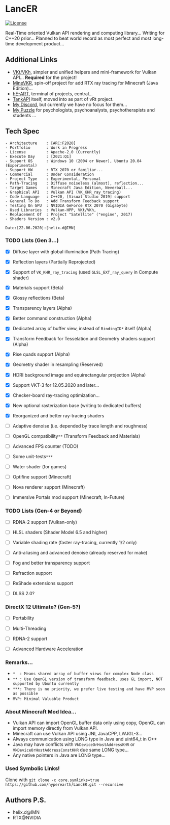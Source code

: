 # LancER

[![License](https://img.shields.io/badge/License-BSD%203--Clause-blue.svg)](https://opensource.org/licenses/BSD-3-Clause)

Real-Time oriented Vulkan API rendering and computing library...
Writing for C++20 prior...
Planned to beat world record as most perfect and most long-time development product...


## Additional Links

- [VKt/VKh](https://github.com/world8th/vkt), simpler and unified helpers and mini-framework for Vulkan API... **Required** for the project!
- [MineVKR](https://github.com/hyperearth/MineVKR), spin-off project for add RTX ray tracing for Minecraft (Java Edition)...
- [hE-ART](https://github.com/hyperearth/hE-ART), terminal of projects, central...
- [TankAPI](https://github.com/world8th/vRt/tree/TankAPI) itself, moved into as part of vRt project. 
- [My Discord](https://discord.gg/NqjBJsG), but currently we have no focus for them... 
- [My Puzzle](https://vk.cc/afiR3v) for psychologists, psychoanalysts, psychotherapists and students ...


## Tech Spec

```MD
- Architecture    : [ARC:F2020]
- Portfolio       : Work in Progress
- License         : Apache-2.0 (Currently)
- Execute Day     : [2021:Q1]
- Support OS      : Windows 10 (2004 or Newer), Ubuntu 20.04 (Experimental)
- Support HW      : RTX 2070 or familiar...
- Commercial      : Under Consideration
- Project Type    : Experimental, Personal
- Path-Tracing    : Diffuse noiseless (almost), reflection...
- Target Games    : Minecraft Java Edition, Neverball...
- Graphical API   : Vulkan API (VK_KHR_ray_tracing)
- Code Language   : C++20, [Visual Studio 2019] support
- General To Do   : Add Transform Feedback support
- Testing On GPU  : NVIDIA GeForce RTX 2070 (Gigabyte)
- Used Libraries  : Vulkan-HPP, VKt/VKh, 
- Replacement Of  : Project "Satellite" ("engine", 2017)
- Shaders Version : v2.0

Date:[22.06.2020]:[helix.d@IMN]
```


### TODO Lists (Gen 3...)

- [x] Diffuse layer with global illumination (Path Tracing)
- [x] Reflection layers (Partially Reprojected)
- [x] Support of `VK_KHR_ray_tracing` (used `GLSL_EXT_ray_query` in Compute shader)
- [x] Materials support (Beta)
- [x] Glossy reflections (Beta)
- [x] Transparency layers (Alpha)
- [x] Better command construction (Alpha)
- [x] Dedicated array of buffer view, instead of `BindingID*` itself (Alpha)
- [x] Transform Feedback for Tesselation and Geometry shaders support (Alpha)
- [x] Rise quads support (Alpha)
- [x] Geometry shader in resampling (Reserved)
- [x] HDRI background image and equirectangular projection (Alpha)
- [x] Support VKT-3 for 12.05.2020 and later... 
- [x] Checker-board ray-tracing optimization...
- [x] New optional rasterization base (writing to dedicated buffers)
- [x] Reorganized and better ray-tracing shaders
- [ ] Adaptive denoise (i.e. depended by trace length and roughness)
- [ ] OpenGL compatibility`**` (Transform Feedback and Materials)
- [ ] Advanced FPS counter (TODO)
- [ ] Some unit-tests`***` 
- [ ] Water shader (for games)
- [ ] Optifine support (Minecraft)
- [ ] Nova renderer support (Minecraft)
- [ ] Immersive Portals mod support (Minecraft, In-Future)


### TODO Lists (Gen-4 or Beyond)

- [ ] RDNA-2 support (Vulkan-only)
- [ ] HLSL shaders (Shader Model 6.5 and higher)
- [ ] Variable shading rate (faster ray-tracing, currently 1/2 only)
- [ ] Anti-aliasing and advanced denoise (already reserved for make)
- [ ] Fog and better transparency support 
- [ ] Refraction support
- [ ] ReShade extensions support
- [ ] DLSS 2.0?


### DirectX 12 Ultimate? (Gen-5?)

- [ ] Portability
- [ ] Multi-Threading
- [ ] RDNA-2 support 
- [ ] Advanced Hardware Acceleration


### Remarks...

- `*  : Means shared array of buffer views for complex Node class`
- `** : Use OpenGL version of transform feedback, uses GL import, NOT supported by Ubuntu currently`
- `***: There is no priority, we prefer live testing and have MVP soon as possible`
- `MVP: Minimal Valuable Product`


### About Minecraft Mod Idea... 

- Vulkan API can import OpenGL buffer data only using copy, OpenGL can import memory directly from Vulkan API. 
- Minecraft can use Vulkan API using JNI, JavaCPP, LWJGL-3... 
- Always communication using LONG type in Java and uint64_t in C++ 
- Java may have conflicts with `VkDeviceOrHostAddressKHR` or `VkDeviceOrHostAddressConstKHR` due same LONG type... 
- Any native pointers in Java are LONG type... 


### Used Symbolic Links!

Clone with `git clone -c core.symlinks=true https://github.com/hyperearth/LancER.git --recursive`


## Authors P.S.

- helix.d@IMN
- RTX@NVIDIA

